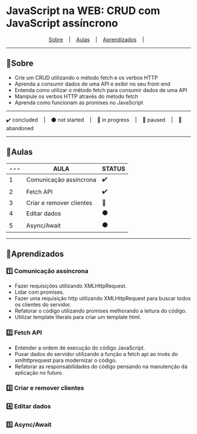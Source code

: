 # JavaScript na WEB: CRUD com JavaScript assíncrono

<p align="center">
  <a href="#sobre">Sobre</a> &nbsp;&nbsp;&nbsp;|&nbsp;&nbsp;&nbsp;
  <a href="#aulas">Aulas</a> &nbsp;&nbsp;&nbsp;|&nbsp;&nbsp;&nbsp;
  <a href="#aprendizados">Aprendizados</a> &nbsp;&nbsp;&nbsp;|&nbsp;&nbsp;&nbsp;
</p>

---

## 📌Sobre
<ul>
  <li>Crie um CRUD utilizando o método fetch e os verbos HTTP </li>
  <li> Aprenda a consumir dados de uma API e exibir no seu front-end </li>
  <li> Entenda como utilizar o método fetch para consumir dados de uma API </li>
  <li> Manipule os verbos HTTP através do método fetch </li>
  <li> Aprenda como funcionam as promises no JavaScript </li>
</ul>

---

<p>
  ✔️ concluded &nbsp;&nbsp;&nbsp;|&nbsp;&nbsp;&nbsp;
  ⚫ not started &nbsp;&nbsp;&nbsp;|&nbsp;&nbsp;&nbsp;
  🔵 in progress &nbsp;&nbsp;&nbsp;|&nbsp;&nbsp;&nbsp;
  🔶 paused &nbsp;&nbsp;&nbsp;|&nbsp;&nbsp;&nbsp;
  🔴 abandoned 
</p>

---

## 📖Aulas 

| --- | AULA | STATUS |
| --- | --- | --- |
| 1 | Comunicação assíncrona | ✔️ |
| 2 | Fetch API | ✔️ |
| 3 | Criar e remover clientes | 🔵 |
| 4 | Editar dados | ⚫ |
| 5 | Async/Await | ⚫ |

---

## 🚀Aprendizados 

### 1️⃣ Comunicação assíncrona
<ul>
  <li>Fazer requisições utilizando XMLHttpRequest.</li>
  <li>Lidar com promises.</li>
  <li>Fazer uma requisição http utilizando XMLHttpRequest para buscar todos os clientes do servidor.</li>
  <li>Refatorar o código utilizando promises melhorando a leitura do código.</li>
  <li>Utilizar template literals para criar um template html.</li>
</ul>


### 2️⃣ Fetch API
<ul>
  <li>Entender a ordem de execução do código JavaScript.</li>
  <li>Puxar dados do servidor utilizando a função a fetch api ao invés do xmlhttprequest para modernizar o código.</li>
  <li>Refatorar as responsabilidades do código pensando na manutenção da aplicação no futuro.</li>
</ul>



### 3️⃣ Criar e remover clientes
### 4️⃣ Editar dados
### 5️⃣ Async/Await